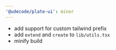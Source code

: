 ```yaml
---
'@udecode/plate-ui': minor
---
```


- add support for custom tailwind prefix
- add `extend` and `create` to `lib/utils.tsx`
- minify build
